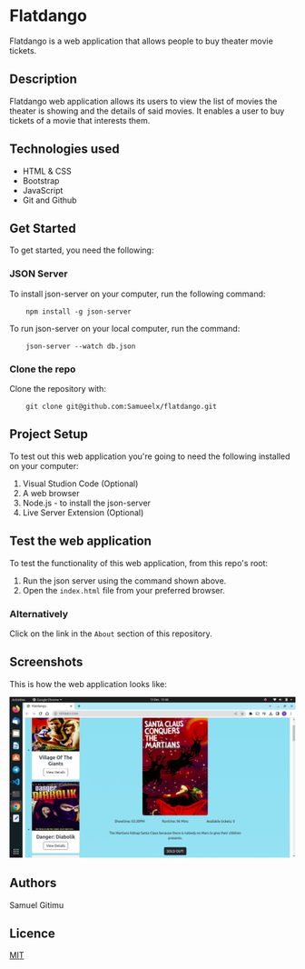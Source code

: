 # Flatdango
Flatdango is a web application that allows people to buy theater movie tickets.

## Description
Flatdango web application allows its users to view the list of movies the theater is showing and the details of said movies. It enables a user to buy tickets of a movie that interests them.

## Technologies used
- HTML & CSS
- Bootstrap
- JavaScript
- Git and Github

## Get Started
To get started, you need the following:

### JSON Server
To install json-server on your computer, run the following command:

        npm install -g json-server

To run json-server on your local computer, run the command: 

        json-server --watch db.json

### Clone the repo
Clone the repository with:

        git clone git@github.com:Samueelx/flatdango.git

## Project Setup
To test out this web application you're going to need the following installed on your computer:

1. Visual Studion Code (Optional)
2. A web browser
3. Node.js - to install the json-server
4. Live Server Extension (Optional)

## Test the web application
To test the functionality of this web application, from this repo's root:

1. Run the json server using the command shown above.
2. Open the `index.html` file from your preferred browser.

### Alternatively
Click on the link in the `About` section of this repository.

## Screenshots
This is how the web application looks like: 

<img src="./screenshots/flatdango.png" />

## Authors
Samuel Gitimu

## Licence
[MIT](https://github.com/Samueelx/flatdango/blob/master/LICENCE)